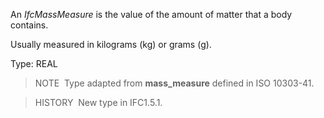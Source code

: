 An _IfcMassMeasure_ is the value of the amount of matter that a body contains.

Usually measured in kilograms (kg) or grams (g).

Type: REAL

> NOTE&nbsp; Type adapted from **mass_measure** defined in ISO 10303-41.

> HISTORY&nbsp; New type in IFC1.5.1.